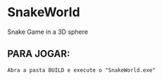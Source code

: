 # SnakeWorld
Snake Game in a 3D sphere

## PARA JOGAR:
    Abra a pasta BUILD e execute o "SnakeWorld.exe"